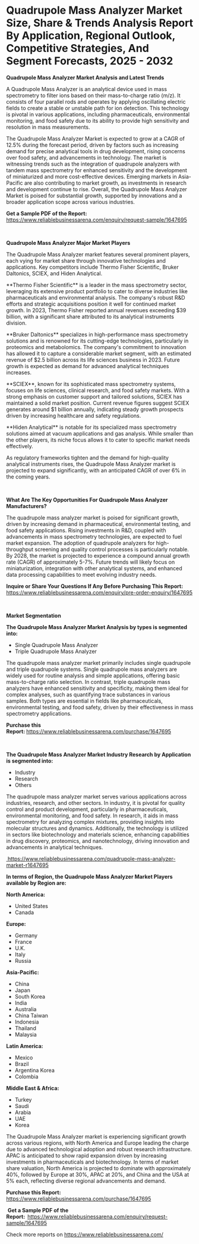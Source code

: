 <p><h1>Quadrupole Mass Analyzer Market Size, Share & Trends Analysis Report By Application, Regional Outlook, Competitive Strategies, And Segment Forecasts, 2025 - 2032</h1></p><p><strong>Quadrupole Mass Analyzer Market Analysis and Latest Trends</strong></p>
<p><p>A Quadrupole Mass Analyzer is an analytical device used in mass spectrometry to filter ions based on their mass-to-charge ratio (m/z). It consists of four parallel rods and operates by applying oscillating electric fields to create a stable or unstable path for ion detection. This technology is pivotal in various applications, including pharmaceuticals, environmental monitoring, and food safety due to its ability to provide high sensitivity and resolution in mass measurements.</p><p>The Quadrupole Mass Analyzer Market is expected to grow at a CAGR of 12.5% during the forecast period, driven by factors such as increasing demand for precise analytical tools in drug development, rising concerns over food safety, and advancements in technology. The market is witnessing trends such as the integration of quadrupole analyzers with tandem mass spectrometry for enhanced sensitivity and the development of miniaturized and more cost-effective devices. Emerging markets in Asia-Pacific are also contributing to market growth, as investments in research and development continue to rise. Overall, the Quadrupole Mass Analyzer Market is poised for substantial growth, supported by innovations and a broader application scope across various industries.</p></p>
<p><strong>Get a Sample PDF of the Report:&nbsp;</strong> <a href="https://www.reliablebusinessarena.com/enquiry/request-sample/1647695?utm_campaign=2819&utm_medium=2&utm_source=Github&utm_content=ia&utm_term=10042025&utm_id=quadrupole-mass-analyzer">https://www.reliablebusinessarena.com/enquiry/request-sample/1647695</a></p>
<p>&nbsp;</p>
<p><strong>Quadrupole Mass Analyzer Major Market Players</strong></p>
<p><p>The Quadrupole Mass Analyzer market features several prominent players, each vying for market share through innovative technologies and applications. Key competitors include Thermo Fisher Scientific, Bruker Daltonics, SCIEX, and Hiden Analytical.</p><p>**Thermo Fisher Scientific** is a leader in the mass spectrometry sector, leveraging its extensive product portfolio to cater to diverse industries like pharmaceuticals and environmental analysis. The company's robust R&D efforts and strategic acquisitions position it well for continued market growth. In 2023, Thermo Fisher reported annual revenues exceeding $39 billion, with a significant share attributed to its analytical instruments division.</p><p>**Bruker Daltonics** specializes in high-performance mass spectrometry solutions and is renowned for its cutting-edge technologies, particularly in proteomics and metabolomics. The company's commitment to innovation has allowed it to capture a considerable market segment, with an estimated revenue of $2.5 billion across its life sciences business in 2023. Future growth is expected as demand for advanced analytical techniques increases.</p><p>**SCIEX**, known for its sophisticated mass spectrometry systems, focuses on life sciences, clinical research, and food safety markets. With a strong emphasis on customer support and tailored solutions, SCIEX has maintained a solid market position. Current revenue figures suggest SCIEX generates around $1 billion annually, indicating steady growth prospects driven by increasing healthcare and safety regulations.</p><p>**Hiden Analytical** is notable for its specialized mass spectrometry solutions aimed at vacuum applications and gas analysis. While smaller than the other players, its niche focus allows it to cater to specific market needs effectively.</p><p>As regulatory frameworks tighten and the demand for high-quality analytical instruments rises, the Quadrupole Mass Analyzer market is projected to expand significantly, with an anticipated CAGR of over 6% in the coming years.</p></p>
<p>&nbsp;</p>
<p><strong>What Are The Key Opportunities For Quadrupole Mass Analyzer Manufacturers?</strong></p>
<p><p>The quadrupole mass analyzer market is poised for significant growth, driven by increasing demand in pharmaceutical, environmental testing, and food safety applications. Rising investments in R&D, coupled with advancements in mass spectrometry technologies, are expected to fuel market expansion. The adoption of quadrupole analyzers for high-throughput screening and quality control processes is particularly notable. By 2028, the market is projected to experience a compound annual growth rate (CAGR) of approximately 5-7%. Future trends will likely focus on miniaturization, integration with other analytical systems, and enhanced data processing capabilities to meet evolving industry needs.</p></p>
<p><strong>Inquire or Share Your Questions If Any Before Purchasing This Report:</strong> <a href="https://www.reliablebusinessarena.com/enquiry/pre-order-enquiry/1647695?utm_campaign=2819&utm_medium=2&utm_source=Github&utm_content=ia&utm_term=10042025&utm_id=quadrupole-mass-analyzer">https://www.reliablebusinessarena.com/enquiry/pre-order-enquiry/1647695</a></p>
<p>&nbsp;</p>
<p><strong>Market Segmentation</strong></p>
<p><strong>The Quadrupole Mass Analyzer Market Analysis by types is segmented into:</strong></p>
<p><ul><li>Single Quadrupole Mass Analyzer</li><li>Triple Quadrupole Mass Analyzer</li></ul></p>
<p><p>The quadrupole mass analyzer market primarily includes single quadrupole and triple quadrupole systems. Single quadrupole mass analyzers are widely used for routine analysis and simple applications, offering basic mass-to-charge ratio selection. In contrast, triple quadrupole mass analyzers have enhanced sensitivity and specificity, making them ideal for complex analyses, such as quantifying trace substances in various samples. Both types are essential in fields like pharmaceuticals, environmental testing, and food safety, driven by their effectiveness in mass spectrometry applications.</p></p>
<p><strong>Purchase this Report:&nbsp;</strong><a href="https://www.reliablebusinessarena.com/purchase/1647695?utm_campaign=2819&utm_medium=2&utm_source=Github&utm_content=ia&utm_term=10042025&utm_id=quadrupole-mass-analyzer">https://www.reliablebusinessarena.com/purchase/1647695</a></p>
<p>&nbsp;</p>
<p><strong>The Quadrupole Mass Analyzer Market Industry Research by Application is segmented into:</strong></p>
<p><ul><li>Industry</li><li>Research</li><li>Others</li></ul></p>
<p><p>The quadrupole mass analyzer market serves various applications across industries, research, and other sectors. In industry, it is pivotal for quality control and product development, particularly in pharmaceuticals, environmental monitoring, and food safety. In research, it aids in mass spectrometry for analyzing complex mixtures, providing insights into molecular structures and dynamics. Additionally, the technology is utilized in sectors like biotechnology and materials science, enhancing capabilities in drug discovery, proteomics, and nanotechnology, driving innovation and advancements in analytical techniques.</p></p>
<p><a href="https://www.reliablebusinessarena.com/quadrupole-mass-analyzer-market-r1647695?utm_campaign=2819&utm_medium=2&utm_source=Github&utm_content=ia&utm_term=10042025&utm_id=quadrupole-mass-analyzer">&nbsp;https://www.reliablebusinessarena.com/quadrupole-mass-analyzer-market-r1647695</a></p>
<p><strong>In terms of Region, the Quadrupole Mass Analyzer Market Players available by Region are:</strong></p>
<p>
    <p> <strong> North America: </strong>
        <ul>
            <li>United States</li>
            <li>Canada</li>
        </ul>
        </p> 
    <p> <strong> Europe: </strong>
        <ul>
            <li>Germany</li>
            <li>France</li>
            <li>U.K.</li>
            <li>Italy</li>
            <li>Russia</li>
        </ul>
        </p> 
    <p> <strong> Asia-Pacific: </strong>
        <ul>
            <li>China</li>
            <li>Japan</li>
            <li>South Korea</li>
            <li>India</li>
            <li>Australia</li>
            <li>China Taiwan</li>
            <li>Indonesia</li>
            <li>Thailand</li>
            <li>Malaysia</li>
        </ul>
        </p> 
    <p> <strong> Latin America: </strong>
        <ul>
            <li>Mexico</li>
            <li>Brazil</li>
            <li>Argentina Korea</li>
            <li>Colombia</li>
        </ul>
        </p> 
    <p> <strong> Middle East & Africa: </strong>
        <ul>
            <li>Turkey</li>
            <li>Saudi</li>
            <li>Arabia</li>
            <li>UAE</li>
            <li>Korea</li>
        </ul>
    </p>
    </p>
<p><p>The Quadrupole Mass Analyzer market is experiencing significant growth across various regions, with North America and Europe leading the charge due to advanced technological adoption and robust research infrastructure. APAC is anticipated to show rapid expansion driven by increasing investments in pharmaceuticals and biotechnology. In terms of market share valuation, North America is projected to dominate with approximately 40%, followed by Europe at 30%, APAC at 20%, and China and the USA at 5% each, reflecting diverse regional advancements and demand.</p></p>
<p><strong>Purchase this Report: </strong><a href="https://www.reliablebusinessarena.com/purchase/1647695?utm_campaign=2819&utm_medium=2&utm_source=Github&utm_content=ia&utm_term=10042025&utm_id=quadrupole-mass-analyzer">https://www.reliablebusinessarena.com/purchase/1647695</a></p>
<p>&nbsp;<strong>Get a Sample PDF of the Report:&nbsp;&nbsp;</strong><a href="https://www.reliablebusinessarena.com/enquiry/request-sample/1647695?utm_campaign=2819&utm_medium=2&utm_source=Github&utm_content=ia&utm_term=10042025&utm_id=quadrupole-mass-analyzer">https://www.reliablebusinessarena.com/enquiry/request-sample/1647695</a></p>
<p><strong></strong></p>
<p>Check more reports on <a href="https://www.reliablebusinessarena.com/?utm_campaign=2819&utm_medium=2&utm_source=Github&utm_content=ia&utm_term=10042025&utm_id=quadrupole-mass-analyzer">https://www.reliablebusinessarena.com/</a></p>